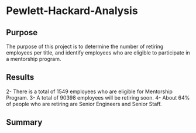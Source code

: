 # Pewlett-Hackard-Analysis
## Purpose
The purpose of this project is to determine the number of retiring employees per title, and identify employees who are eligible to participate in a mentorship program.
## Results

2- There is a total of 1549 employees who are eligible for Mentorship Program. 
3- A total of 90398 employees will be retiring soon. 
4- About 64% of people who are retiring are Senior Engineers and Senior Staff.
## Summary
